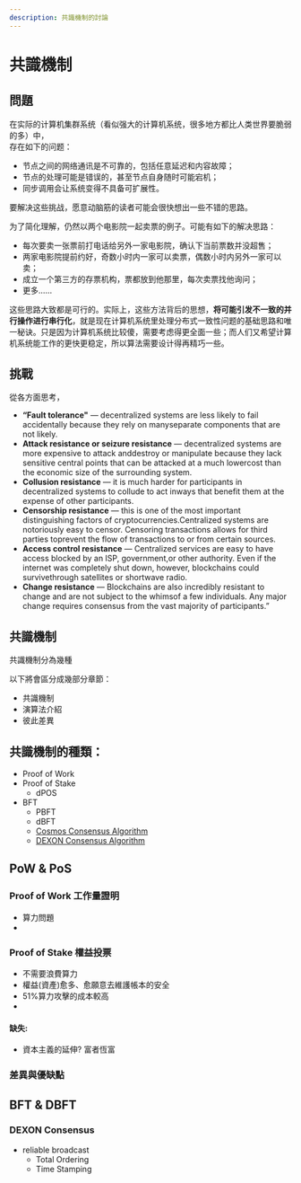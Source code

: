 ```yaml
---
description: 共識機制的討論
---
```


# 共識機制

## **問題**

在实际的计算机集群系统（看似强大的计算机系统，很多地方都比人类世界要脆弱的多）中，  
存在如下的问题：

* 节点之间的网络通讯是不可靠的，包括任意延迟和内容故障；
* 节点的处理可能是错误的，甚至节点自身随时可能宕机；
* 同步调用会让系统变得不具备可扩展性。

要解决这些挑战，愿意动脑筋的读者可能会很快想出一些不错的思路。

为了简化理解，仍然以两个电影院一起卖票的例子。可能有如下的解决思路：

* 每次要卖一张票前打电话给另外一家电影院，确认下当前票数并没超售；
* 两家电影院提前约好，奇数小时内一家可以卖票，偶数小时内另外一家可以卖；
* 成立一个第三方的存票机构，票都放到他那里，每次卖票找他询问；
* 更多……

这些思路大致都是可行的。实际上，这些方法背后的思想，**将可能引发不一致的并行操作进行串行化**，就是现在计算机系统里处理分布式一致性问题的基础思路和唯一秘诀。只是因为计算机系统比较傻，需要考虑得更全面一些；而人们又希望计算机系统能工作的更快更稳定，所以算法需要设计得再精巧一些。

## 挑戰

從各方面思考，



* **“Fault tolerance"** — decentralized systems are less likely to fail accidentally because they rely on manyseparate components that are not likely.
* **Attack resistance or seizure resistance** — decentralized systems are more expensive to attack anddestroy or manipulate because they lack sensitive central points that can be attacked at a much lowercost than the economic size of the surrounding system.
* **Collusion resistance** — it is much harder for participants in decentralized systems to collude to act inways that benefit them at the expense of other participants.
* **Censorship resistance** — this is one of the most important distinguishing factors of cryptocurrencies.Centralized systems are notoriously easy to censor. Censoring transactions allows for third parties toprevent the flow of transactions to or from certain sources.
* **Access control resistance** — Centralized services are easy to have access blocked by an ISP, government,or other authority. Even if the internet was completely shut down, however, blockchains could survivethrough satellites or shortwave radio.
* **Change resistance** — Blockchains are also incredibly resistant to change and are not subject to the whimsof a few individuals. Any major change requires consensus from the vast majority of participants.”



## 共識機制

共識機制分為幾種

以下將會區分成幾部分章節：

* 共識機制
* 演算法介紹
* 彼此差異



## 共識機制的種類：

* Proof of Work
* Proof of Stake
  * dPOS
* BFT
  * PBFT
  * dBFT
  * [Cosmos Consensus Algorithm](https://github.com/cosmos/cosmos/blob/master/WHITEPAPER.md)
  * [DEXON Consensus Algorithm](https://dexon.org/#section-top)

## PoW & PoS 





### Proof of Work 工作量證明

* 算力問題
* 


### Proof of Stake 權益投票

* 不需要浪費算力
* 權益\(資產\)愈多、愈願意去維護帳本的安全
* 51%算力攻擊的成本較高
* 
#### 缺失:

* 資本主義的延伸?  富者恆富



### 差異與優缺點







## BFT & DBFT 



### DEXON Consensus

* reliable broadcast
  * Total Ordering
  * Time Stamping

